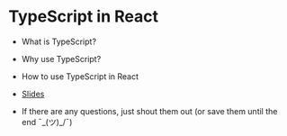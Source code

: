 # TypeScript in React

- What is TypeScript?
- Why use TypeScript?
- How to use TypeScript in React

- [Slides](https://github.com/mattstobbs/typescript-in-react-slides)
- If there are any questions, just shout them out (or save them until the end ¯\_(ツ)_/¯)
